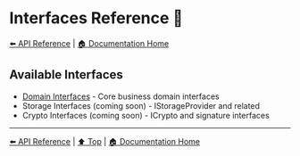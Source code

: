 # Interfaces Reference 📝

[⬅️ API Reference](../) | [🏠 Documentation Home](../../)

## Available Interfaces

- [Domain Interfaces](./domain-interfaces.md) - Core business domain interfaces
- Storage Interfaces (coming soon) - IStorageProvider and related
- Crypto Interfaces (coming soon) - ICrypto and signature interfaces

---

[⬅️ API Reference](../) | [⬆️ Top](#interfaces-reference) | [🏠 Documentation Home](../../)
